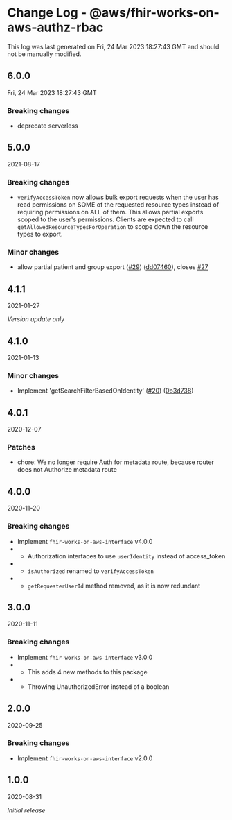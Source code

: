 # Change Log - @aws/fhir-works-on-aws-authz-rbac

This log was last generated on Fri, 24 Mar 2023 18:27:43 GMT and should not be manually modified.

## 6.0.0

Fri, 24 Mar 2023 18:27:43 GMT

### Breaking changes

- deprecate serverless

## 5.0.0

2021-08-17

### Breaking changes

- `verifyAccessToken` now allows bulk export requests when the user has read permissions on SOME of the requested resource types instead of requiring permissions on ALL of them. This allows partial exports scoped to the user's permissions. Clients are expected to call `getAllowedResourceTypesForOperation` to scope down the resource types to export.

### Minor changes

- allow partial patient and group export ([#29](https://github.com/awslabs/fhir-works-on-aws-authz-rbac/issues/29)) ([dd07460](https://github.com/awslabs/fhir-works-on-aws-authz-rbac/commit/dd07460f1b966375af9daed066b244458cfa5b58)), closes [#27](https://github.com/awslabs/fhir-works-on-aws-authz-rbac/issues/27)

## 4.1.1

2021-01-27

_Version update only_

## 4.1.0

2021-01-13

### Minor changes

- Implement 'getSearchFilterBasedOnIdentity' ([#20](https://github.com/awslabs/fhir-works-on-aws-authz-rbac/issues/20)) ([0b3d738](https://github.com/awslabs/fhir-works-on-aws-authz-rbac/commit/0b3d738280b07aa0e0adfd0aa7398adc0e6025a5))

## 4.0.1

2020-12-07

### Patches

- chore: We no longer require Auth for metadata route, because router does not Authorize metadata route

## 4.0.0

2020-11-20

### Breaking changes

- Implement `fhir-works-on-aws-interface` v4.0.0
- - Authorization interfaces to use `userIdentity` instead of access_token
- - `isAuthorized` renamed to `verifyAccessToken`
- - `getRequesterUserId` method removed, as it is now redundant

## 3.0.0

2020-11-11

### Breaking changes

- Implement `fhir-works-on-aws-interface` v3.0.0
- - This adds 4 new methods to this package
- - Throwing UnauthorizedError instead of a boolean

## 2.0.0

2020-09-25

### Breaking changes

- Implement `fhir-works-on-aws-interface` v2.0.0

## 1.0.0

2020-08-31

_Initial release_
